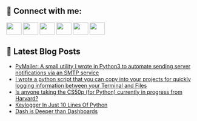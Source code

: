 ## 🔎 Connect with me:
[<img height="32" width="40" src="https://cdn.jsdelivr.net/npm/simple-icons@v5/icons/telegram.svg" />](https://t.me/bullbesh)
[<img height="32" width="40" src="https://cdn.jsdelivr.net/npm/simple-icons@v5/icons/vk.svg" />](https://vk.com/bullbesh)
[<img height="32" width="40" src="https://cdn.jsdelivr.net/npm/simple-icons@v5/icons/twitter.svg" />](https://twitter.com/bullbesh1)
[<img height="32" width="40" src="https://cdn.jsdelivr.net/npm/simple-icons@v5/icons/instagram.svg" />](https://www.instagram.com/bullbesh)
[<img height="32" width="40" src="https://cdn.jsdelivr.net/npm/simple-icons@v5/icons/reddit.svg" />](https://www.reddit.com/user/bullbesh)
[<img height="32" width="40" src="https://cdn.jsdelivr.net/npm/simple-icons@v5/icons/youtube.svg" />](https://www.youtube.com/channel/UCtfjRs6uzgq5mfm8S06WTcg)

## 📕 Latest Blog Posts
<!-- BLOG-POST-LIST:START -->
- [PyMailer: A small utility I wrote in Python3 to automate sending server notifications via an SMTP service](https://www.reddit.com/r/Python/comments/u7hk4i/pymailer_a_small_utility_i_wrote_in_python3_to/)
- [I wrote a python script that you can copy into your projects for quickly logging information between your Terminal and Files](https://www.reddit.com/r/Python/comments/u7gw5z/i_wrote_a_python_script_that_you_can_copy_into/)
- [Is anyone taking the CS50p &lpar;for Python&rpar; currently in progress from Harvard?](https://www.reddit.com/r/Python/comments/u7g0ix/is_anyone_taking_the_cs50p_for_python_currently/)
- [Keylogger In Just 10 Lines Of Python](https://www.reddit.com/r/Python/comments/u7fczz/keylogger_in_just_10_lines_of_python/)
- [Dash is Deeper than Dashboards](https://www.reddit.com/r/Python/comments/u7emja/dash_is_deeper_than_dashboards/)
<!-- BLOG-POST-LIST:END -->

